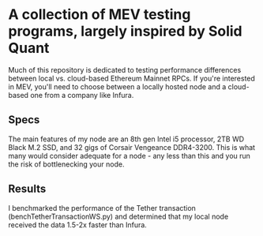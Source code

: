 # A collection of MEV testing programs, largely inspired by Solid Quant
Much of this repository is dedicated to testing performance differences between local vs. cloud-based Ethereum Mainnet RPCs. If you're interested in MEV, you'll need to choose between a locally hosted node and a cloud-based one from a company like Infura. 

## Specs
The main features of my node are an 8th gen Intel i5 processor, 2TB WD Black M.2 SSD, and 32 gigs of Corsair Vengeance DDR4-3200. This is what many would consider adequate for a node - any less than this and you run the risk of bottlenecking your node. 

## Results
I benchmarked the performance of the Tether transaction (benchTetherTransactionWS.py) and determined that my local node received the data 1.5-2x faster than Infura.

